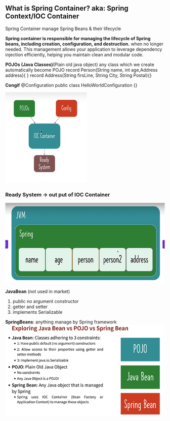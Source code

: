 ## What is Spring Container? aka:  Spring Context/IOC Container
Spring Container manage Spring Beans & their lifecycle

**Spring container is responsible for managing the lifecycle of Spring beans, including creation, configuration, and  destruction.** when no longer needed. This management allows your application to leverage dependency injection efficiently, helping you maintain clean and modular code.

**POJOs (Java Classes)**(Plain old java object)
any class which we create automatically become POJO
record Person(String name, int age,Address address){ }
record Address(String firsLine, String City, String Postal){}


**Congif**
@Configuration
public class HelloWorldConfiguration {}

![img.png](src/main/java/in28min/img.png)

### Ready System -> out put of IOC Container
![img_1.png](src/main/java/in28min/img_1.png)

**JavaBean** (not used in market)
1. public no argument constructor
2. getter and setter
3. implements Serializable

**SpringBeans**: anything manage by Spring framework
![img_2.png](src/main/java/in28min/img_2.png)









